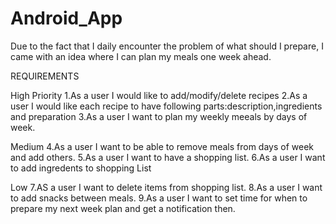 # Android_App

Due to the fact that I daily encounter the problem of what should I prepare, I came with an idea where I can plan my meals one week ahead.

REQUIREMENTS

High Priority
1.As a user I would like to add/modify/delete recipes
2.As a user I would like each recipe to have following parts:description,ingredients and preparation
3.As a user I want to plan my weekly meeals by days of week.

Medium
4.As a user I want to be able to remove meals from days of week and add others.
5.As a user I want to have a shopping list.
6.As a user I want to add ingredents to shopping List

Low
7.AS a user I want to delete items from shopping list.
8.As a user I want to add snacks between meals.
9.As a user I want to set time for when to prepare my next week plan and get a notification then.
